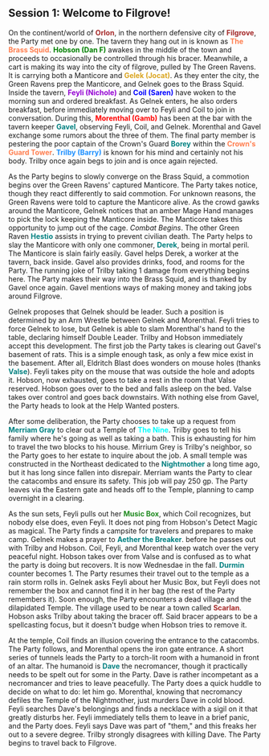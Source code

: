 ## Session 1: Welcome to Filgrove!

On the continent/world of <span style="color:brown">**Orlon**</span>, in the northern defensive city of <span style="color:brown">**Filgrove**</span>, the Party met one by one. The tavern they hang out in is known as <span style="color:coral">**The Brass Squid**</span>. <span style="color:green">**Hobson (Dan F)**</span> awakes in the middle of the town and proceeds to occasionally be controlled through his bracer. Meanwhile, a cart is making its way into the city of filgrove, pulled by The Green Ravens. It is carrying both a Manticore and <span style="color:goldenrod">**Gelek (Jocat)**</span>. As they enter the city, the Green Ravens prep the Manticore, and Gelnek goes to the Brass Squid. Inside the tavern, <span style="color:darkviolet">**Feyli (Nichole)**</span> and <span style="color:blue">**Coil (Saren)**</span> have woken to the morning sun and ordered breakfast. As Gelnek enters, he also orders breakfast, before immediately moving over to Feyli and Coil to join in conversation. During this, <span style="color:red">**Morenthal (Gamb)**</span> has been at the bar with the tavern keeper <span style="color:teal">**Gavel**</span>, observing Feyli, Coil, and Gelnek. Morenthal and Gavel exchange some rumors about the three of them. The final party member is pestering the poor captain of the Crown's Guard <span style="color:teal">**Borey**</span> within the <span style="color:coral">**Crown's Guard Tower**</span>. <span style="color:dodgerblue">**Trilby (Barry)**</span> is known for his mind and certainly not his body. Trilby once again begs to join and is once again rejected.

As the Party begins to slowly converge on the Brass Squid, a commotion begins over the Green Ravens' captured Manticore. The Party takes notice, though they react differently to said commotion. For unknown reasons, the Green Ravens were told to capture the Manticore alive. As the crowd gawks around the Manticore, Gelnek notices that an amber Mage Hand manages to pick the lock keeping the Manticore inside. The Manticore takes this opportunity to jump out of the cage. *Combat Begins*. The other Green Raven <span style="color:teal">**Hestio**</span> assists in trying to prevent civilian death. The Party helps to slay the Manticore with only one commoner, <span style="color:teal">**Derek**</span>, being in mortal peril. The Manticore is slain fairly easily. Gavel helps Derek, a worker at the tavern, back inside. Gavel also provides drinks, food, and rooms for the Party. The running joke of Trilby taking 1 damage from everything begins here. The Party makes their way into the Brass Squid, and is thanked by Gavel once again. Gavel mentions ways of making money and taking jobs around Filgrove.

Gelnek proposes that Gelnek should be leader. Such a position is determined by an Arm Wrestle between Gelnek and Morenthal. Feyli tries to force Gelnek to lose, but Gelnek is able to slam Morenthal's hand to the table, declaring himself Double Leader. Trilby and Hobson immediately accept this development. The first job the Party takes is clearing out Gavel's basement of rats. This is a simple enough task, as only a few mice exist in the basement. After all, Eldritch Blast does wonders on mouse holes (thanks <span style="color:teal">**Valse**</span>). Feyli takes pity on the mouse that was outside the hole and adopts it. Hobson, now exhausted, goes to take a rest in the room that Valse reserved. Hobson goes over to the bed and falls asleep on the bed. Valse takes over control and goes back downstairs. With nothing else from Gavel, the Party heads to look at the Help Wanted posters.

After some deliberation, the Party chooses to take up a request from <span style="color:teal">**Merriam Gray**</span> to clear out a Temple of <span style="color:aqua">**The Nine**</span>. Trilby goes to tell his family where he's going as well as taking a bath. This is exhausting for him to travel the two blocks to his house. Mirrium Grey is Trilby's neighbor, so the Party goes to her estate to inquire about the job. A small temple was constructed in the Northeast dedicated to the <span style="color:teal">**Nightmother**</span> a long time ago, but it has long since fallen into disrepair. Merriam wants the Party to clear the catacombs and ensure its safety. This job will pay 250 gp. The Party leaves via the Eastern gate and heads off to the Temple, planning to camp overnight in a clearing.

As the sun sets, Feyli pulls out her <span style="color:forestgreen">**Music Box**</span>, which Coil recognizes, but nobody else does, even Feyli. It does not ping from Hobson's Detect Magic as magical. The Party finds a campsite for travelers and prepares to make camp. Gelnek makes a prayer to <span style="color:teal">**Aether the Breaker**</span>. before he passes out with Trilby and Hobson. Coil, Feyli, and Morenthal keep watch over the very peaceful night. Hobson takes over from Valse and is confused as to what the party is doing but recovers. It is now Wednesdae in the fall. <span style="color:teal">**Durmin**</span> counter becomes 1. The Party resumes their travel out to the temple as a rain storm rolls in. Gelnek asks Feyli about her Music Box, but Feyli does not remember the box and cannot find it in her bag (the rest of the Party remembers it). Soon enough, the Party encounters a dead village and the dilapidated Temple. The village used to be near a town called <span style="color:brown">**Scarlan**</span>. Hobson asks Trilby about taking the bracer off. Said bracer appears to be a spellcasting focus, but it doesn't budge when Hobson tries to remove it.

At the temple, Coil finds an illusion covering the entrance to the catacombs. The Party follows, and Morenthal opens the iron gate entrance. A short series of tunnels leads the Party to a torch-lit room with a humanoid in front of an altar. The humanoid is <span style="color:teal">**Dave**</span> the necromancer, though it practically needs to be spelt out for some in the Party. Dave is rather incompetant as a necromancer and tries to leave peacefully. The Party does a quick huddle to decide on what to do: let him go. Morenthal, knowing that necromancy defiles the Temple of the Nightmother, just murders Dave in cold blood. Feyli searches Dave's belongings and finds a necklace with a sigil on it that greatly disturbs her. Feyli immediately tells them to leave in a brief panic, and the Party does. Feyli says Dave was part of "them," and this freaks her out to a severe degree. Trilby strongly disagrees with killing Dave. The Party begins to travel back to Filgrove.
